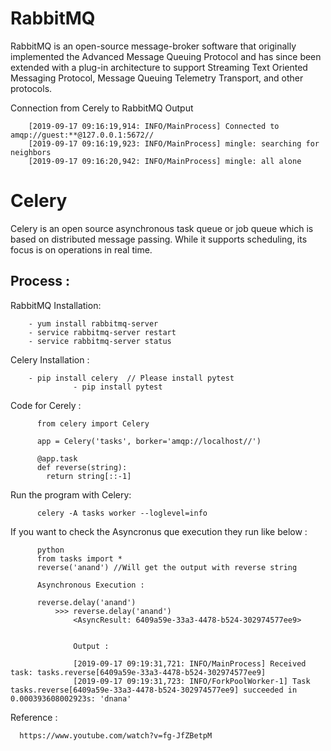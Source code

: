 # RabbitMQ

RabbitMQ is an open-source message-broker software that originally implemented the Advanced Message Queuing Protocol and has since been extended with a plug-in architecture to support Streaming Text Oriented Messaging Protocol, Message Queuing Telemetry Transport, and other protocols.


   Connection from Cerely to RabbitMQ Output

        [2019-09-17 09:16:19,914: INFO/MainProcess] Connected to amqp://guest:**@127.0.0.1:5672//
        [2019-09-17 09:16:19,923: INFO/MainProcess] mingle: searching for neighbors
        [2019-09-17 09:16:20,942: INFO/MainProcess] mingle: all alone


# Celery

Celery is an open source asynchronous task queue or job queue which is based on distributed message passing. While it supports scheduling, its focus is on operations in real time.



Process :
---------

  RabbitMQ Installation:

        - yum install rabbitmq-server
        - service rabbitmq-server restart
        - service rabbitmq-server status
        
        
  Celery Installation :
  
        - pip install celery  // Please install pytest
                  - pip install pytest
                  
  Code for Cerely :
  
          from celery import Celery

          app = Celery('tasks', borker='amqp://localhost//')

          @app.task
          def reverse(string):
            return string[::-1]
        
  Run the program with Celery:
  
          celery -A tasks worker --loglevel=info
          
          
  If you want to check the Asyncronus que execution they run like below :
  
          python
          from tasks import *
          reverse('anand') //Will get the output with reverse string
          
          Asynchronous Execution :
          
          reverse.delay('anand')
              >>> reverse.delay('anand')
                  <AsyncResult: 6409a59e-33a3-4478-b524-302974577ee9>
                  
                  
                  Output : 
                  
                  [2019-09-17 09:19:31,721: INFO/MainProcess] Received task: tasks.reverse[6409a59e-33a3-4478-b524-302974577ee9]
                  [2019-09-17 09:19:31,723: INFO/ForkPoolWorker-1] Task tasks.reverse[6409a59e-33a3-4478-b524-302974577ee9] succeeded in 0.000393608002923s: 'dnana'

      
        
Reference :

      https://www.youtube.com/watch?v=fg-JfZBetpM
      
      


